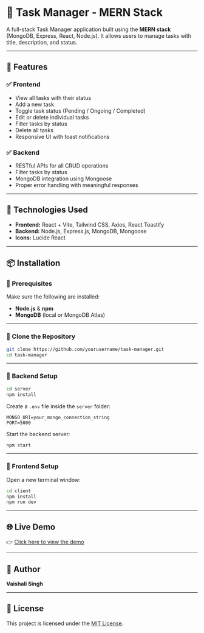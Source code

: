 # 📝 Task Manager - MERN Stack

A full-stack Task Manager application built using the **MERN stack** (MongoDB, Express, React, Node.js). It allows users to manage tasks with title, description, and status.

---

## 🚀 Features

### ✅ Frontend
- View all tasks with their status
- Add a new task
- Toggle task status (Pending / Ongoing / Completed)
- Edit or delete individual tasks
- Filter tasks by status
- Delete all tasks
- Responsive UI with toast notifications

### ✅ Backend
- RESTful APIs for all CRUD operations
- Filter tasks by status
- MongoDB integration using Mongoose
- Proper error handling with meaningful responses

---

## 🔧 Technologies Used

- **Frontend:** React + Vite, Tailwind CSS, Axios, React Toastify  
- **Backend:** Node.js, Express.js, MongoDB, Mongoose  
- **Icons:** Lucide React

---

## 📦 Installation

### 🔹 Prerequisites
Make sure the following are installed:
- **Node.js** & **npm**
- **MongoDB** (local or MongoDB Atlas)

---

### 🔹 Clone the Repository

```bash
git clone https://github.com/yourusername/task-manager.git
cd task-manager
```

---

### 🔹 Backend Setup

```bash
cd server
npm install
```

Create a `.env` file inside the `server` folder:

```
MONGO_URI=your_mongo_connection_string
PORT=5000
```

Start the backend server:

```bash
npm start
```

---

### 🔹 Frontend Setup

Open a new terminal window:

```bash
cd client
npm install
npm run dev
```

---

## 🌐 Live Demo

👉 [Click here to view the demo](https://ik.imagekit.io/em2iekahw/Vite%20+%20React%20-%20Google%20Chrome%202025-05-18%2023-11-16.mp4?updatedAt=1747591537898)



---

## 🧠 Author

**Vaishali Singh**  


---

## 📄 License

This project is licensed under the [MIT License](LICENSE).
